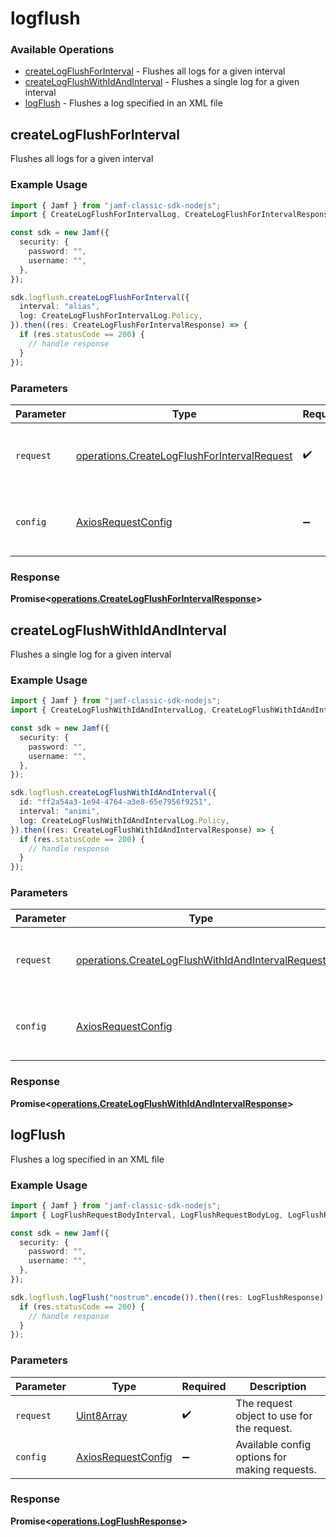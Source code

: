 # logflush

### Available Operations

* [createLogFlushForInterval](#createlogflushforinterval) - Flushes all logs for a given interval
* [createLogFlushWithIdAndInterval](#createlogflushwithidandinterval) - Flushes a single log for a given interval
* [logFlush](#logflush) - Flushes a log specified in an XML file

## createLogFlushForInterval

Flushes all logs for a given interval

### Example Usage

```typescript
import { Jamf } from "jamf-classic-sdk-nodejs";
import { CreateLogFlushForIntervalLog, CreateLogFlushForIntervalResponse } from "jamf-classic-sdk-nodejs/dist/sdk/models/operations";

const sdk = new Jamf({
  security: {
    password: "",
    username: "",
  },
});

sdk.logflush.createLogFlushForInterval({
  interval: "alias",
  log: CreateLogFlushForIntervalLog.Policy,
}).then((res: CreateLogFlushForIntervalResponse) => {
  if (res.statusCode == 200) {
    // handle response
  }
});
```

### Parameters

| Parameter                                                                                                  | Type                                                                                                       | Required                                                                                                   | Description                                                                                                |
| ---------------------------------------------------------------------------------------------------------- | ---------------------------------------------------------------------------------------------------------- | ---------------------------------------------------------------------------------------------------------- | ---------------------------------------------------------------------------------------------------------- |
| `request`                                                                                                  | [operations.CreateLogFlushForIntervalRequest](../../models/operations/createlogflushforintervalrequest.md) | :heavy_check_mark:                                                                                         | The request object to use for the request.                                                                 |
| `config`                                                                                                   | [AxiosRequestConfig](https://axios-http.com/docs/req_config)                                               | :heavy_minus_sign:                                                                                         | Available config options for making requests.                                                              |


### Response

**Promise<[operations.CreateLogFlushForIntervalResponse](../../models/operations/createlogflushforintervalresponse.md)>**


## createLogFlushWithIdAndInterval

Flushes a single log for a given interval

### Example Usage

```typescript
import { Jamf } from "jamf-classic-sdk-nodejs";
import { CreateLogFlushWithIdAndIntervalLog, CreateLogFlushWithIdAndIntervalResponse } from "jamf-classic-sdk-nodejs/dist/sdk/models/operations";

const sdk = new Jamf({
  security: {
    password: "",
    username: "",
  },
});

sdk.logflush.createLogFlushWithIdAndInterval({
  id: "ff2a54a3-1e94-4764-a3e8-65e7956f9251",
  interval: "animi",
  log: CreateLogFlushWithIdAndIntervalLog.Policy,
}).then((res: CreateLogFlushWithIdAndIntervalResponse) => {
  if (res.statusCode == 200) {
    // handle response
  }
});
```

### Parameters

| Parameter                                                                                                              | Type                                                                                                                   | Required                                                                                                               | Description                                                                                                            |
| ---------------------------------------------------------------------------------------------------------------------- | ---------------------------------------------------------------------------------------------------------------------- | ---------------------------------------------------------------------------------------------------------------------- | ---------------------------------------------------------------------------------------------------------------------- |
| `request`                                                                                                              | [operations.CreateLogFlushWithIdAndIntervalRequest](../../models/operations/createlogflushwithidandintervalrequest.md) | :heavy_check_mark:                                                                                                     | The request object to use for the request.                                                                             |
| `config`                                                                                                               | [AxiosRequestConfig](https://axios-http.com/docs/req_config)                                                           | :heavy_minus_sign:                                                                                                     | Available config options for making requests.                                                                          |


### Response

**Promise<[operations.CreateLogFlushWithIdAndIntervalResponse](../../models/operations/createlogflushwithidandintervalresponse.md)>**


## logFlush

Flushes a log specified in an XML file

### Example Usage

```typescript
import { Jamf } from "jamf-classic-sdk-nodejs";
import { LogFlushRequestBodyInterval, LogFlushRequestBodyLog, LogFlushResponse } from "jamf-classic-sdk-nodejs/dist/sdk/models/operations";

const sdk = new Jamf({
  security: {
    password: "",
    username: "",
  },
});

sdk.logflush.logFlush("nostrum".encode()).then((res: LogFlushResponse) => {
  if (res.statusCode == 200) {
    // handle response
  }
});
```

### Parameters

| Parameter                                                    | Type                                                         | Required                                                     | Description                                                  |
| ------------------------------------------------------------ | ------------------------------------------------------------ | ------------------------------------------------------------ | ------------------------------------------------------------ |
| `request`                                                    | [Uint8Array](../../models//.md)                              | :heavy_check_mark:                                           | The request object to use for the request.                   |
| `config`                                                     | [AxiosRequestConfig](https://axios-http.com/docs/req_config) | :heavy_minus_sign:                                           | Available config options for making requests.                |


### Response

**Promise<[operations.LogFlushResponse](../../models/operations/logflushresponse.md)>**

